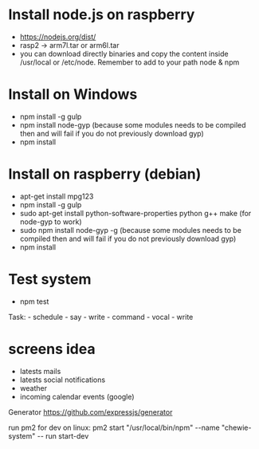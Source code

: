 # Install node.js on raspberry
- https://nodejs.org/dist/
- rasp2 -> arm7l.tar or arm6l.tar
- you can download directly binaries and copy the content inside /usr/local or /etc/node. Remember to add to your path node & npm

# Install on Windows
- npm install -g gulp
- npm install node-gyp (because some modules needs to be compiled then and will fail if you do not previously download gyp)
- npm install

# Install on raspberry (debian)
- apt-get install mpg123
- npm install -g gulp
- sudo apt-get install python-software-properties python g++ make (for node-gyp to work)
- sudo npm install node-gyp -g (because some modules needs to be compiled then and will fail if you do not previously download gyp)
- npm install

# Test system
- npm test

Task:
    - schedule
        - say
        - write
    - command
        - vocal
        - write

# screens idea
- latests mails
- latests social notifications
- weather
- incoming calendar events (google)

Generator
https://github.com/expressjs/generator

run pm2 for dev on linux: pm2 start "/usr/local/bin/npm" --name "chewie-system" -- run start-dev